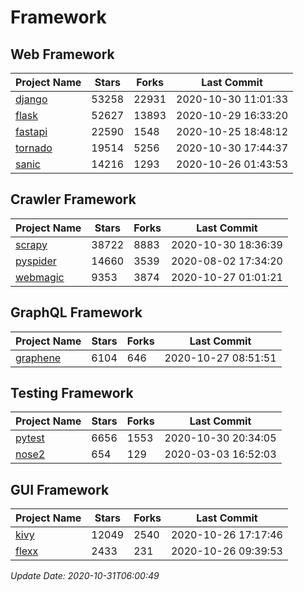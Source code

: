 # Framework

## Web Framework
| Project Name | Stars | Forks | Last Commit |
| ------------ | ----- | ----- | ----------- |
| [django](https://github.com/django/django) | 53258 | 22931 | 2020-10-30 11:01:33 |
| [flask](https://github.com/pallets/flask) | 52627 | 13893 | 2020-10-29 16:33:20 |
| [fastapi](https://github.com/tiangolo/fastapi) | 22590 | 1548 | 2020-10-25 18:48:12 |
| [tornado](https://github.com/tornadoweb/tornado) | 19514 | 5256 | 2020-10-30 17:44:37 |
| [sanic](https://github.com/huge-success/sanic) | 14216 | 1293 | 2020-10-26 01:43:53 |

## Crawler Framework
| Project Name | Stars | Forks | Last Commit |
| ------------ | ----- | ----- | ----------- |
| [scrapy](https://github.com/scrapy/scrapy) | 38722 | 8883 | 2020-10-30 18:36:39 |
| [pyspider](https://github.com/binux/pyspider) | 14660 | 3539 | 2020-08-02 17:34:20 |
| [webmagic](https://github.com/code4craft/webmagic) | 9353 | 3874 | 2020-10-27 01:01:21 |

## GraphQL Framework
| Project Name | Stars | Forks | Last Commit |
| ------------ | ----- | ----- | ----------- |
| [graphene](https://github.com/graphql-python/graphene) | 6104 | 646 | 2020-10-27 08:51:51 |

## Testing Framework
| Project Name | Stars | Forks | Last Commit |
| ------------ | ----- | ----- | ----------- |
| [pytest](https://github.com/pytest-dev/pytest) | 6656 | 1553 | 2020-10-30 20:34:05 |
| [nose2](https://github.com/nose-devs/nose2) | 654 | 129 | 2020-03-03 16:52:03 |

## GUI Framework
| Project Name | Stars | Forks | Last Commit |
| ------------ | ----- | ----- | ----------- |
| [kivy](https://github.com/kivy/kivy) | 12049 | 2540 | 2020-10-26 17:17:46 |
| [flexx](https://github.com/flexxui/flexx) | 2433 | 231 | 2020-10-26 09:39:53 |

*Update Date: 2020-10-31T06:00:49*